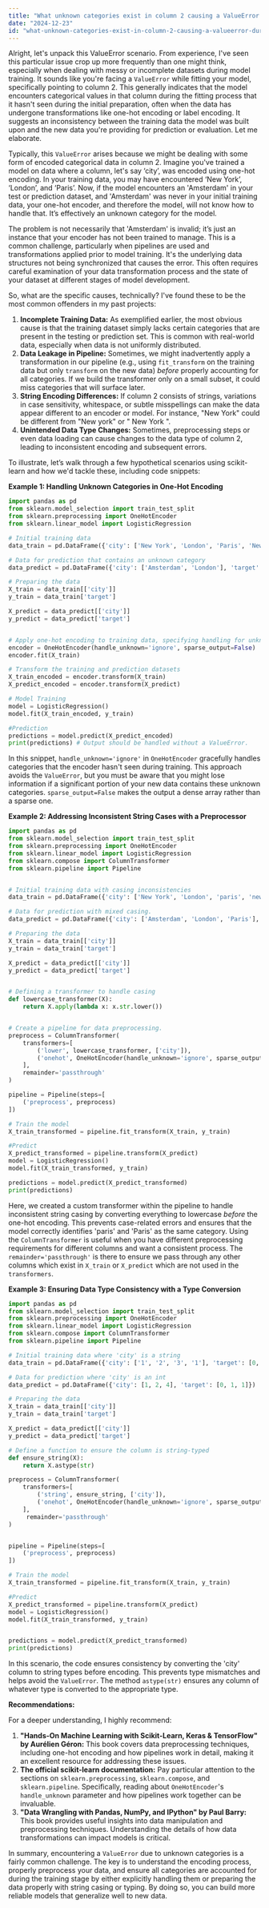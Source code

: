 ```yaml
---
title: "What unknown categories exist in column 2 causing a ValueError during model fitting?"
date: "2024-12-23"
id: "what-unknown-categories-exist-in-column-2-causing-a-valueerror-during-model-fitting"
---
```


Alright, let's unpack this ValueError scenario. From experience, I've seen this particular issue crop up more frequently than one might think, especially when dealing with messy or incomplete datasets during model training. It sounds like you're facing a `ValueError` while fitting your model, specifically pointing to column 2. This generally indicates that the model encounters categorical values in that column during the fitting process that it hasn't seen during the initial preparation, often when the data has undergone transformations like one-hot encoding or label encoding. It suggests an inconsistency between the training data the model was built upon and the new data you're providing for prediction or evaluation. Let me elaborate.

Typically, this `ValueError` arises because we might be dealing with some form of encoded categorical data in column 2. Imagine you've trained a model on data where a column, let's say ‘city’, was encoded using one-hot encoding. In your training data, you may have encountered ‘New York’, ‘London’, and ‘Paris’. Now, if the model encounters an 'Amsterdam' in your test or prediction dataset, and 'Amsterdam' was never in your initial training data, your one-hot encoder, and therefore the model, will not know how to handle that. It’s effectively an unknown category for the model.

The problem is not necessarily that 'Amsterdam' is invalid; it’s just an instance that your encoder has not been trained to manage. This is a common challenge, particularly when pipelines are used and transformations applied prior to model training. It's the underlying data structures not being synchronized that causes the error. This often requires careful examination of your data transformation process and the state of your dataset at different stages of model development.

So, what are the specific causes, technically? I've found these to be the most common offenders in my past projects:

1.  **Incomplete Training Data:** As exemplified earlier, the most obvious cause is that the training dataset simply lacks certain categories that are present in the testing or prediction set. This is common with real-world data, especially when data is not uniformly distributed.
2.  **Data Leakage in Pipeline:** Sometimes, we might inadvertently apply a transformation in our pipeline (e.g., using `fit_transform` on the training data but only `transform` on the new data) *before* properly accounting for all categories. If we build the transformer only on a small subset, it could miss categories that will surface later.
3.  **String Encoding Differences:** If column 2 consists of strings, variations in case sensitivity, whitespace, or subtle misspellings can make the data appear different to an encoder or model. For instance, "New York" could be different from "New york" or " New York ".
4.  **Unintended Data Type Changes:** Sometimes, preprocessing steps or even data loading can cause changes to the data type of column 2, leading to inconsistent encoding and subsequent errors.

To illustrate, let’s walk through a few hypothetical scenarios using scikit-learn and how we'd tackle these, including code snippets:

**Example 1: Handling Unknown Categories in One-Hot Encoding**

```python
import pandas as pd
from sklearn.model_selection import train_test_split
from sklearn.preprocessing import OneHotEncoder
from sklearn.linear_model import LogisticRegression

# Initial training data
data_train = pd.DataFrame({'city': ['New York', 'London', 'Paris', 'New York'], 'target': [0, 1, 0, 1]})

# Data for prediction that contains an unknown category
data_predict = pd.DataFrame({'city': ['Amsterdam', 'London'], 'target': [0, 1]})

# Preparing the data
X_train = data_train[['city']]
y_train = data_train['target']

X_predict = data_predict[['city']]
y_predict = data_predict['target']


# Apply one-hot encoding to training data, specifying handling for unknown categories.
encoder = OneHotEncoder(handle_unknown='ignore', sparse_output=False)
encoder.fit(X_train)

# Transform the training and prediction datasets
X_train_encoded = encoder.transform(X_train)
X_predict_encoded = encoder.transform(X_predict)

# Model Training
model = LogisticRegression()
model.fit(X_train_encoded, y_train)

#Prediction
predictions = model.predict(X_predict_encoded)
print(predictions) # Output should be handled without a ValueError.
```

In this snippet, `handle_unknown='ignore'` in `OneHotEncoder` gracefully handles categories that the encoder hasn't seen during training. This approach avoids the `ValueError`, but you must be aware that you might lose information if a significant portion of your new data contains these unknown categories. `sparse_output=False` makes the output a dense array rather than a sparse one.

**Example 2: Addressing Inconsistent String Cases with a Preprocessor**

```python
import pandas as pd
from sklearn.model_selection import train_test_split
from sklearn.preprocessing import OneHotEncoder
from sklearn.linear_model import LogisticRegression
from sklearn.compose import ColumnTransformer
from sklearn.pipeline import Pipeline


# Initial training data with casing inconsistencies
data_train = pd.DataFrame({'city': ['New York', 'London', 'paris', 'new york'], 'target': [0, 1, 0, 1]})

# Data for prediction with mixed casing.
data_predict = pd.DataFrame({'city': ['Amsterdam', 'London', 'Paris'], 'target': [0, 1, 1]})

# Preparing the data
X_train = data_train[['city']]
y_train = data_train['target']

X_predict = data_predict[['city']]
y_predict = data_predict['target']


# Defining a transformer to handle casing
def lowercase_transformer(X):
    return X.apply(lambda x: x.str.lower())


# Create a pipeline for data preprocessing.
preprocess = ColumnTransformer(
    transformers=[
        ('lower', lowercase_transformer, ['city']),
        ('onehot', OneHotEncoder(handle_unknown='ignore', sparse_output=False), ['city'])
    ],
    remainder='passthrough'
)

pipeline = Pipeline(steps=[
    ('preprocess', preprocess)
])

# Train the model
X_train_transformed = pipeline.fit_transform(X_train, y_train)

#Predict
X_predict_transformed = pipeline.transform(X_predict)
model = LogisticRegression()
model.fit(X_train_transformed, y_train)

predictions = model.predict(X_predict_transformed)
print(predictions)
```

Here, we created a custom transformer within the pipeline to handle inconsistent string casing by converting everything to lowercase *before* the one-hot encoding. This prevents case-related errors and ensures that the model correctly identifies 'paris' and 'Paris' as the same category. Using the `ColumnTransformer` is useful when you have different preprocessing requirements for different columns and want a consistent process. The `remainder='passthrough'` is there to ensure we pass through any other columns which exist in `X_train` or `X_predict` which are not used in the `transformers`.

**Example 3: Ensuring Data Type Consistency with a Type Conversion**

```python
import pandas as pd
from sklearn.model_selection import train_test_split
from sklearn.preprocessing import OneHotEncoder
from sklearn.linear_model import LogisticRegression
from sklearn.compose import ColumnTransformer
from sklearn.pipeline import Pipeline

# Initial training data where 'city' is a string
data_train = pd.DataFrame({'city': ['1', '2', '3', '1'], 'target': [0, 1, 0, 1]})

# Data for prediction where 'city' is an int
data_predict = pd.DataFrame({'city': [1, 2, 4], 'target': [0, 1, 1]})

# Preparing the data
X_train = data_train[['city']]
y_train = data_train['target']

X_predict = data_predict[['city']]
y_predict = data_predict['target']

# Define a function to ensure the column is string-typed
def ensure_string(X):
    return X.astype(str)

preprocess = ColumnTransformer(
    transformers=[
        ('string', ensure_string, ['city']),
        ('onehot', OneHotEncoder(handle_unknown='ignore', sparse_output=False), ['city'])
    ],
     remainder='passthrough'
)


pipeline = Pipeline(steps=[
    ('preprocess', preprocess)
])

# Train the model
X_train_transformed = pipeline.fit_transform(X_train, y_train)

#Predict
X_predict_transformed = pipeline.transform(X_predict)
model = LogisticRegression()
model.fit(X_train_transformed, y_train)


predictions = model.predict(X_predict_transformed)
print(predictions)
```

In this scenario, the code ensures consistency by converting the 'city' column to string types before encoding. This prevents type mismatches and helps avoid the `ValueError`. The method `astype(str)` ensures any column of whatever type is converted to the appropriate type.

**Recommendations:**

For a deeper understanding, I highly recommend:

1.  **"Hands-On Machine Learning with Scikit-Learn, Keras & TensorFlow" by Aurélien Géron:** This book covers data preprocessing techniques, including one-hot encoding and how pipelines work in detail, making it an excellent resource for addressing these issues.
2.  **The official scikit-learn documentation:** Pay particular attention to the sections on `sklearn.preprocessing`, `sklearn.compose`, and `sklearn.pipeline`. Specifically, reading about `OneHotEncoder`'s `handle_unknown` parameter and how pipelines work together can be invaluable.
3.  **"Data Wrangling with Pandas, NumPy, and IPython" by Paul Barry:** This book provides useful insights into data manipulation and preprocessing techniques. Understanding the details of how data transformations can impact models is critical.

In summary, encountering a `ValueError` due to unknown categories is a fairly common challenge. The key is to understand the encoding process, properly preprocess your data, and ensure all categories are accounted for during the training stage by either explicitly handling them or preparing the data properly with string casing or typing. By doing so, you can build more reliable models that generalize well to new data.
